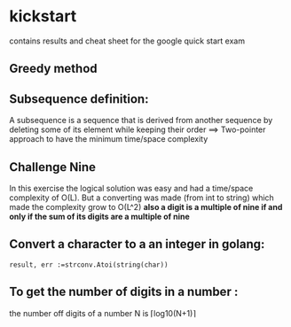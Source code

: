 # kickstart
contains results and cheat sheet for the google quick start exam 

## Greedy method 


## Subsequence definition: 
A subsequence is a sequence that is derived from another sequence by deleting some of its element while keeping their order
==> Two-pointer approach to have the minimum time/space complexity 


## Challenge Nine 
In this exercise the logical solution was easy and had a time/space complexity of O(L). But a converting was made (from int to string) which made the complexity grow to O(L^2)
**also a digit is a multiple of nine if and only if the sum of its digits are a multiple of nine**

## Convert a character to a an integer in golang: 

```
result, err :=strconv.Atoi(string(char))
```
## To get the number of digits in a number :
the number off digits of a number N is ⌈log10(N+1)⌉
